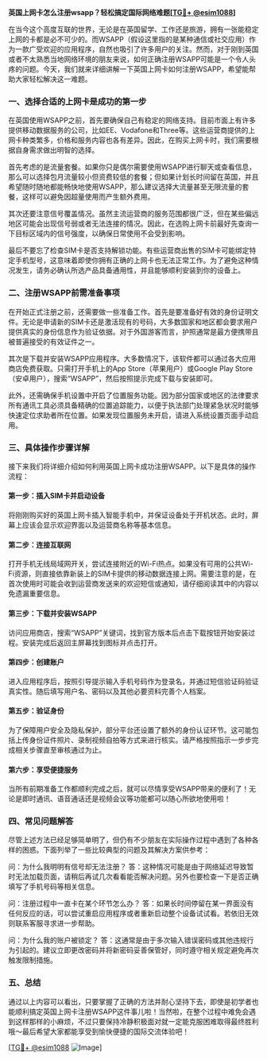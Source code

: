 **英国上网卡怎么注册wsapp？轻松搞定国际网络难题[[TG💪+ @esim1088](https://t.me/s/esim1088)]**

在当今这个高度互联的世界，无论是在英国留学、工作还是旅游，拥有一张能稳定上网的卡都是必不可少的。而WSAPP（假设这里指的是某种通信或社交应用）作为一款广受欢迎的应用程序，自然也吸引了许多用户的关注。然而，对于刚到英国或者不太熟悉当地网络环境的朋友来说，如何正确注册WSAPP可能是一个令人头疼的问题。今天，我们就来详细讲解一下英国上网卡如何注册WSAPP，希望能帮助大家轻松解决这一难题。

### 一、选择合适的上网卡是成功的第一步

在英国使用WSAPP之前，首先要确保自己有稳定的网络支持。目前市面上有许多提供移动数据服务的公司，比如EE、Vodafone和Three等。这些运营商提供的上网卡种类繁多，价格和服务内容也各有差异。因此，在购买上网卡时，我们需要根据自身需求做出明智的选择。

首先考虑的是流量套餐。如果你只是偶尔需要使用WSAPP进行聊天或查看信息，那么可以选择包月流量较小但资费较低的套餐；但如果计划长时间留在英国，并且希望随时随地都能畅快地使用WSAPP，那么建议选择大流量甚至无限流量的套餐，这样可以避免因超量使用而产生额外费用。

其次还要注意信号覆盖情况。虽然主流运营商的服务范围都很广泛，但在某些偏远地区可能会出现信号弱或者无法连接的情况。因此，在选购上网卡前最好先查询一下目标区域内的信号强度，以确保日常使用不会受到影响。

最后不要忘了检查SIM卡是否支持解锁功能。有些运营商出售的SIM卡可能绑定特定手机型号，这意味着即使你拥有正确的上网卡也无法正常工作。为了避免这种情况发生，请务必确认所选产品具备通用性，并且能够顺利安装到你的设备上。

### 二、注册WSAPP前需准备事项

在开始正式注册之前，还需要做一些准备工作。首先是要准备好有效的身份证明文件。无论是申请新的SIM卡还是激活现有的号码，大多数国家和地区都会要求用户提供真实的身份信息作为验证依据。对于外国游客而言，护照通常是最方便携带且被普遍接受的有效证件之一。

其次是下载并安装WSAPP应用程序。大多数情况下，该软件都可以通过各大应用商店免费获取。只需打开手机上的App Store（苹果用户）或Google Play Store（安卓用户），搜索“WSAPP”，然后按照提示完成下载与安装即可。

此外，还需确保手机设置中开启了位置服务功能。因为部分国家或地区的法律要求所有通讯工具必须具备精确的位置追踪能力，以便于执法部门处理紧急状况时能够快速定位求助者所在位置。如果发现位置服务未开启，请进入系统设置页面手动启用。

### 三、具体操作步骤详解

接下来我们将详细介绍如何利用英国上网卡成功注册WSAPP。以下是具体的操作流程：

#### 第一步：插入SIM卡并启动设备
将刚刚购买好的英国上网卡插入智能手机中，并保证设备处于开机状态。此时，屏幕上应该会显示欢迎界面以及运营商名称等基本信息。

#### 第二步：连接互联网
打开手机无线局域网开关，尝试连接附近的Wi-Fi热点。如果没有可用的公共Wi-Fi资源，则直接依靠新装上的SIM卡提供的移动数据连接上网。需要注意的是，在首次使用时可能会收到运营商发送来的欢迎短信或通知，请仔细阅读其中的内容以免遗漏重要信息。

#### 第三步：下载并安装WSAPP
访问应用商店，搜索“WSAPP”关键词，找到官方版本后点击下载按钮开始安装过程。安装完成后返回主屏幕找到图标并点击打开。

#### 第四步：创建账户
进入应用程序后，按照引导提示输入手机号码作为登录名，并通过短信验证码验证真实性。随后填写用户名、密码以及其他必要资料完善个人档案。

#### 第五步：验证身份
为了保障用户安全及隐私保护，部分平台还设置了额外的身份认证环节。这可能包括上传身份证件照片、录制视频自拍等方式来进行核实。请严格按照指示一步步完成相关步骤直至审核通过为止。

#### 第六步：享受便捷服务
当所有前期准备工作都顺利完成之后，就可以尽情享受WSAPP带来的便利了！无论是即时通讯、语音通话还是视频会议等功能都可以随心所欲地使用啦！

### 四、常见问题解答

尽管上述方法已经足够简单明了，但仍有不少朋友在实际操作过程中遇到了各种各样的困惑。下面列举了一些比较典型的问题及其解决方案供参考：

问：为什么我明明有信号却无法注册？
答：这种情况可能是由于网络延迟导致暂时无法加载页面，请稍后再试几次看看能否解决问题。另外也要检查一下是否正确填写了手机号码等相关信息。

问：注册过程中一直卡在某个环节怎么办？
答：如果长时间停留在某一界面没有任何反应的话，可以尝试重启应用程序或者重新启动整个设备试试看。若依旧无效则联系客服寻求进一步帮助。

问：为什么我的账户被锁定？
答：这通常是由于多次输入错误密码或其他违规行为引起的。建议立即更改密码并将新密码妥善保管好，同时遵守相关规定避免再次触发限制措施。

### 五、总结

通过以上内容可以看出，只要掌握了正确的方法并耐心坚持下去，即使是初学者也能顺利搞定英国上网卡注册WSAPP这件事儿啦！当然啦，在整个过程中难免会遇到这样那样的小麻烦，不过只要保持冷静积极面对就一定能克服困难取得最终胜利哦～最后希望大家都能享受到愉快便捷的国际交流体验吧！

[[TG💪+ @esim1088](https://t.me/s/esim1088) ![Image](https://i.postimg.cc/4NQfJmqS/Snipaste-2025-05-13-00-14-12.png)]